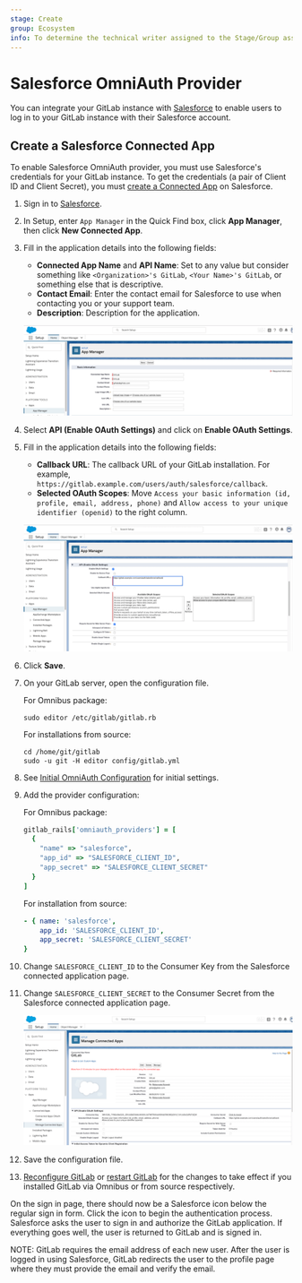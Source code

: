 ```yaml
---
stage: Create
group: Ecosystem
info: To determine the technical writer assigned to the Stage/Group associated with this page, see https://about.gitlab.com/handbook/engineering/ux/technical-writing/#assignments
---
```


# Salesforce OmniAuth Provider

You can integrate your GitLab instance with [Salesforce](https://www.salesforce.com/) to enable users to log in to your GitLab instance with their Salesforce account.

## Create a Salesforce Connected App

To enable Salesforce OmniAuth provider, you must use Salesforce's credentials for your GitLab instance.
To get the credentials (a pair of Client ID and Client Secret), you must [create a Connected App](https://help.salesforce.com/articleView?id=connected_app_create.htm&type=5) on Salesforce.

1. Sign in to [Salesforce](https://login.salesforce.com/).

1. In Setup, enter `App Manager` in the Quick Find box, click **App Manager**, then click **New Connected App**.

1. Fill in the application details into the following fields:
   - **Connected App Name** and **API Name**: Set to any value but consider something like `<Organization>'s GitLab`, `<Your Name>'s GitLab`, or something else that is descriptive.
   - **Contact Email**: Enter the contact email for Salesforce to use when contacting you or your support team.
   - **Description**: Description for the application.

   ![Salesforce App Details](img/salesforce_app_details.png)

1. Select **API (Enable OAuth Settings)** and click on **Enable OAuth Settings**.
1. Fill in the application details into the following fields:
   - **Callback URL**: The callback URL of your GitLab installation. For example, `https://gitlab.example.com/users/auth/salesforce/callback`.
   - **Selected OAuth Scopes**: Move `Access your basic information (id, profile, email, address, phone)` and `Allow access to your unique identifier (openid)` to the right column.

   ![Salesforce OAuth App Details](img/salesforce_oauth_app_details.png)

1. Click **Save**.

1. On your GitLab server, open the configuration file.

   For Omnibus package:

   ```shell
   sudo editor /etc/gitlab/gitlab.rb
   ```

   For installations from source:

   ```shell
   cd /home/git/gitlab
   sudo -u git -H editor config/gitlab.yml
   ```

1. See [Initial OmniAuth Configuration](omniauth.md#initial-omniauth-configuration) for initial settings.

1. Add the provider configuration:

   For Omnibus package:

   ```ruby
   gitlab_rails['omniauth_providers'] = [
     {
       "name" => "salesforce",
       "app_id" => "SALESFORCE_CLIENT_ID",
       "app_secret" => "SALESFORCE_CLIENT_SECRET"
     }
   ]
   ```

   For installation from source:

   ```yaml
   - { name: 'salesforce',
       app_id: 'SALESFORCE_CLIENT_ID',
       app_secret: 'SALESFORCE_CLIENT_SECRET'
   }
   ```

1. Change `SALESFORCE_CLIENT_ID` to the Consumer Key from the Salesforce connected application page.
1. Change `SALESFORCE_CLIENT_SECRET` to the Consumer Secret from the Salesforce connected application page.

   ![Salesforce App Secret Details](img/salesforce_app_secret_details.png)

1. Save the configuration file.
1. [Reconfigure GitLab]( ../administration/restart_gitlab.md#omnibus-gitlab-reconfigure ) or [restart GitLab]( ../administration/restart_gitlab.md#installations-from-source ) for the changes to take effect if you installed GitLab via Omnibus or from source respectively.

On the sign in page, there should now be a Salesforce icon below the regular sign in form.
Click the icon to begin the authentication process. Salesforce asks the user to sign in and authorize the GitLab application.
If everything goes well, the user is returned to GitLab and is signed in.

NOTE:
GitLab requires the email address of each new user. After the user is logged in using Salesforce, GitLab redirects the user to the profile page where they must provide the email and verify the email.
